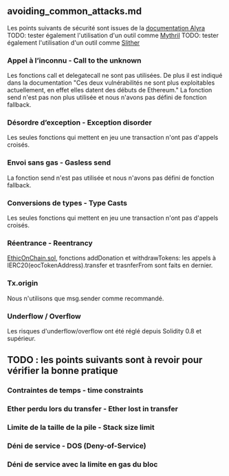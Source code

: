 ## avoiding_common_attacks.md

Les points suivants de sécurité sont issues de la [documentation Alyra](https://ecole.alyra.fr/mod/page/view.php?id=900)
TODO: tester également l'utilisation d'un outil comme [Mythril](https://github.com/ConsenSys/mythril)
TODO: tester également l'utilisation d'un outil comme [Slither ](https://github.com/crytic/slither)


### Appel à l’inconnu - Call to the unknown

Les fonctions call et delegatecall ne sont pas utilisées. De plus il est indiqué dans la documentation "Ces deux vulnérabilités ne sont plus exploitables actuellement, en effet elles datent des débuts de Ethereum."
La fonction send n'est pas non plus utilisée et nous n'avons pas défini de fonction fallback.

### Désordre d’exception - Exception disorder

Les seules fonctions qui mettent en jeu une transaction n'ont pas d'appels croisés.

### Envoi sans gas - Gasless send

La fonction send n'est pas utilisée et nous n'avons pas défini de fonction fallback.

### Conversions de types - Type Casts

Les seules fonctions qui mettent en jeu une transaction n'ont pas d'appels croisés.

### Réentrance - Reentrancy 

[EthicOnChain.sol](contracts/EthicOnChain.sol), fonctions addDonation et withdrawTokens: les appels à IERC20(eocTokenAddress).transfer et trasnferFrom sont faits en dernier.

### Tx.origin

Nous n'utilisons que msg.sender comme recommandé.

### Underflow / Overflow

Les risques d'underflow/overflow ont été réglé depuis Solidity 0.8 et supérieur.

## TODO : les points suivants sont à revoir pour vérifier la bonne pratique

### Contraintes de temps - time constraints

### Ether perdu lors du transfer - Ether lost in transfer

### Limite de la taille de la pile - Stack size limit

### Déni de service - DOS (Deny-of-Service)

### Déni de service avec la limite en gas du bloc
